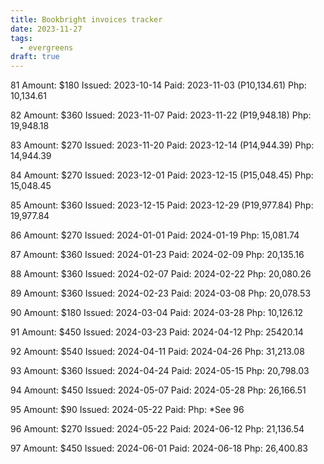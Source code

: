 ```yaml
---
title: Bookbright invoices tracker
date: 2023-11-27
tags:
  - evergreens
draft: true
---
```

81
Amount: $180
Issued: 2023-10-14
Paid: 2023-11-03 (P10,134.61)
Php: 10,134.61

82
Amount: $360
Issued: 2023-11-07
Paid: 2023-11-22 (P19,948.18)
Php: 19,948.18

83
Amount: $270
Issued: 2023-11-20
Paid: 2023-12-14 (P14,944.39)
Php: 14,944.39

84
Amount: $270
Issued: 2023-12-01
Paid: 2023-12-15 (P15,048.45)
Php: 15,048.45

85
Amount: $360
Issued: 2023-12-15
Paid: 2023-12-29 (P19,977.84)
Php: 19,977.84

86
Amount: $270
Issued: 2024-01-01
Paid: 2024-01-19
Php: 15,081.74

87
Amount: $360
Issued: 2024-01-23
Paid: 2024-02-09
Php: 20,135.16

88
Amount: $360
Issued: 2024-02-07
Paid: 2024-02-22
Php: 20,080.26

89
Amount: $360
Issued: 2024-02-23
Paid: 2024-03-08
Php: 20,078.53

90
Amount: $180
Issued: 2024-03-04
Paid: 2024-03-28
Php: 10,126.12

91
Amount: $450
Issued: 2024-03-23
Paid: 2024-04-12
Php: 25420.14

92
Amount: $540
Issued: 2024-04-11
Paid: 2024-04-26
Php: 31,213.08

93
Amount: $360
Issued: 2024-04-24
Paid: 2024-05-15
Php: 20,798.03

94
Amount: $450
Issued: 2024-05-07
Paid: 2024-05-28
Php: 26,166.51

95
Amount: $90
Issued: 2024-05-22
Paid: 
Php: 
*See 96

96
Amount: $270
Issued: 2024-05-22
Paid: 2024-06-12
Php: 21,136.54

97
Amount: $450
Issued: 2024-06-01
Paid: 2024-06-18
Php: 26,400.83
